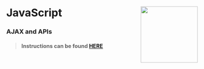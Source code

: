 # JavaScript <img align="right" src="https://github.com/Learning-Fuze/prototypes_C12.17/blob/assets/assets/images/logos/LF_LOGO.png?raw=true" width="150">
### AJAX and APIs

>#### Instructions can be found <a href="http://learning-fuze.github.io/prototypes_C12.17/#/JS-AJAX" target="_blank">HERE</a>